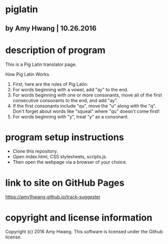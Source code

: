 # piglatin
## by Amy Hwang | 10.26.2016

# description of program
This is a Pig Latin translator page.

How Pig Latin Works
  1. First, here are the rules of Pig Latin:
  2. For words beginning with a vowel, add "ay" to the end.
  3. For words beginning with one or more consonants, move all of the first consecutive consonants to the end, and add "ay".
  4. If the first consonants include "qu", move the "u" along with the "q". Don't forget about words like "squeal" where "qu" doesn't come first!
  5. For words beginning with "y", treat "y" as a consonant.

# program setup instructions
* Clone this repository.
* Open index.html, CSS stylesheets, scripts.js.
* Then open the webpage via a browser of your choice.

# link to site on GitHub Pages
https://amy1hwang.github.io/track-suggester

# copyright and license information
Copyright (c) 2016 Amy Hwang. This software is licensed under the Github license.
